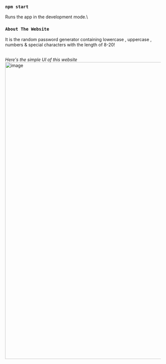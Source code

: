 

### `npm start`

Runs the app in the development mode.\
### `About The Website`
It is the random password generator containing lowercase , uppercase , numbers & special characters with the length of 8-20!

<br> <i>Here's the simple UI of this website</i>
 <img width="959" alt="image" src="https://github.com/user-attachments/assets/0e0c5af0-7bfc-4dfd-9192-1cc170e23aeb">

